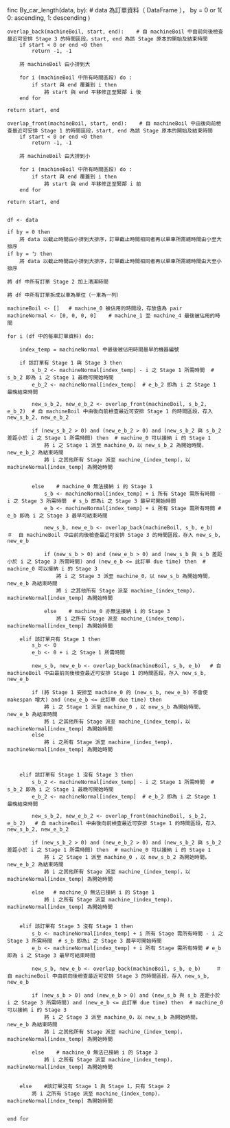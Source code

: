finc By_car_length(data, by):    # data 為訂單資料（ DataFrame ）， by = 0 or 1( 0: ascending, 1: descending )

    overlap_back(machineBoil, start, end):    # 自 machineBoil 中由前向後檢查最近可安排 Stage 3 的時間區段，start, end 為該 Stage 原本的開始及結束時間
        if start < 0 or end <0 then
            return -1, -1

        將 machineBoil 由小排到大

        for i (machineBoil 中所有時間區段) do :
            if start 與 end 覆蓋到 i then
                將 start 與 end 平移修正至緊鄰 i 後
        end for

    return start, end

    overlap_front(machineBoil, start, end):    # 自 machineBoil 中由後向前檢查最近可安排 Stage 1 的時間區段，start, end 為該 Stage 原本的開始及結束時間
        if start < 0 or end <0 then
            return -1, -1

        將 machineBoil 由大排到小

        for i (machineBoil 中所有時間區段) do :
            if start 與 end 覆蓋到 i then
                將 start 與 end 平移修正至緊鄰 i 前
        end for

    return start, end


    df <- data

    if by = 0 then
        將 data 以截止時間由小排到大排序，訂單截止時間相同者再以單車所需總時間由小至大排序
    if by = ㄅ then
        將 data 以截止時間由小排到大排序，訂單截止時間相同者再以單車所需總時間由大至小排序

    將 df 中所有訂單 Stage 2 加上清潔時間

    將 df 中所有訂單拆成以車為單位（一車為一列）

    machineBoil <- []   # machine_0 被佔用的時間段，存放值為 pair
    machineNormal <- [0, 0, 0, 0]    # machine_1 至 machine_4 最後被佔用的時間

    for i (df 中的每車訂單資料) do:

        index_temp = machineNormal 中最後被佔用時間最早的機器編號
        
        if 該訂單有 Stage 1 與 Stage 3 then
            s_b_2 <- machineNormal[index_temp] - i 之 Stage 1 所需時間  # s_b_2 即為 i 之 Stage 1 最晚可開始時間
            e_b_2 <- machineNormal[index_temp]  # e_b_2 即為 i 之 Stage 1 最晚結束時間

            new_s_b_2, new_e_b_2 <- overlap_front(machineBoil, s_b_2, e_b_2)  # 自 machineBoil 中由後向前檢查最近可安排 Stage 1 的時間區段，存入 new_s_b_2, new_e_b_2

            if (new_s_b_2 > 0) and (new_e_b_2 > 0) and (new_s_b_2 與 s_b_2 差距小於 i 之 Stage 1 所需時間) then  # machine_0 可以接納 i 的 Stage 1
                將 i 之 Stage 1 派至 machine_0，以 new_s_b_2 為開始時間， new_e_b_2 為結束時間
                將 i 之其他所有 Stage 派至 machine_(index_temp)，以 machineNormal[index_temp] 為開始時間

            
            else    # machine_0 無法接納 i 的 Stage 1
                s_b <- machineNormal[index_temp] + i 所有 Stage 需所有時間 - i 之 Stage 3 所需時間  # s_b 即為i 之 Stage 3 最早可開始時間
                e_b <- machineNormal[index_temp] + i 所有 Stage 需所有時間 # e_b 即為 i 之 Stage 3 最早可結束時間
                
                new_s_b, new_e_b <- overlap_back(machineBoil, s_b, e_b)    ＃  自 machineBoil 中由前向後檢查最近可安排 Stage 3 的時間區段，存入 new_s_b, new_e_b
                
                if (new_s_b > 0) and (new_e_b > 0) and (new_s_b 與 s_b 差距小於 i 之 Stage 3 所需時間) and (new_e_b <= 此訂單 due time) then  # machine_0 可以接納 i 的 Stage 3
                    將 i 之 Stage 3 派至 machine_0，以 new_s_b 為開始時間， new_e_b 為結束時間
                    將 i 之其他所有 Stage 派至 machine_(index_temp)，machineNormal[index_temp] 為開始時間

                else    # machine_0 亦無法接納 i 的 Stage 3
                    將 i 之所有 Stage 派至 machine_(index_temp)，machineNormal[index_temp] 為開始時間
        
        elif 該訂單只有 Stage 1 then
            s_b <- 0
            e_b <- 0 + i 之 Stage 1 所需時間

            new_s_b, new_e_b <- overlap_back(machineBoil, s_b, e_b)   # 自 machineBoil 中由最前向後檢查最近可安排 Stage 1 的時間區段，存入 new_s_b, new_e_b

            if (將 Stage 1 安排至 machine_0 的 (new_s_b, new_e_b) 不會使 makespan 增大) and (new_e_b <= 此訂單 due time) then
                將 i 之 Stage 1 派至 machine_0 ，以 new_s_b 為開始時間， new_e_b 為結束時間
                將 i 之其他所有 Stage 派至 machine_(index_temp)，以 machineNormal[index_temp] 為開始時間
            else
                將 i 之所有 Stage 派至 machine_(index_temp)，machineNormal[index_temp] 為開始時間


        
        elif 該訂單有 Stage 1 沒有 Stage 3 then
            s_b_2 <- machineNormal[index_temp] - i 之 Stage 1 所需時間  # s_b_2 即為 i 之 Stage 1 最晚可開始時間
            e_b_2 <- machineNormal[index_temp]  # e_b_2 即為 i 之 Stage 1 最晚結束時間

            new_s_b_2, new_e_b_2 <- overlap_front(machineBoil, s_b_2, e_b_2)   # 自 machineBoil 中由後向前檢查最近可安排 Stage 1 的時間區段，存入 new_s_b_2, new_e_b_2

            if (new_s_b_2 > 0) and (new_e_b_2 > 0) and (new_s_b_2 與 s_b_2 差距小於 i 之 Stage 1 所需時間) then  # machine_0 可以接納 i 的 Stage 1
                將 i 之 Stage 1 派至 machine_0 ，以 new_s_b_2 為開始時間， new_e_b_2 為結束時間
                將 i 之其他所有 Stage 派至 machine_(index_temp)，以 machineNormal[index_temp] 為開始時間
            
            else   # machine_0 無法已接納 i 的 Stage 1
                將 i 之所有 Stage 派至 machine_(index_temp)，machineNormal[index_temp] 為開始時間

            
        elif 該訂單有 Stage 3 沒有 Stage 1 then
            s_b <- machineNormal[index_temp] + i 所有 Stage 需所有時間 - i 之 Stage 3 所需時間  # s_b 即為i 之 Stage 3 最早可開始時間
            e_b <- machineNormal[index_temp] + i 所有 Stage 需所有時間 # e_b 即為 i 之 Stage 3 最早可結束時間
                
            new_s_b, new_e_b <- overlap_back(machineBoil, s_b, e_b)     ＃  自 machineBoil 中由前向後檢查最近可安排 Stage 3 的時間區段，存入 new_s_b, new_e_b
                
            if (new_s_b > 0) and (new_e_b > 0) and (new_s_b 與 s_b 差距小於 i 之 Stage 3 所需時間) and (new_e_b <= 此訂單 due time) then  # machine_0 可以接納 i 的 Stage 3
                將 i 之 Stage 3 派至 machine_0，以 new_s_b 為開始時間， new_e_b 為結束時間
                將 i 之其他所有 Stage 派至 machine_(index_temp)，machineNormal[index_temp] 為開始時間

            else    # machine_0 無法已接納 i 的 Stage 3
                將 i 之所有 Stage 派至 machine_(index_temp)，machineNormal[index_temp] 為開始時間

        
        else    #該訂單沒有 Stage 1 與 Stage 1，只有 Stage 2
            將 i 之所有 Stage 派至 machine_(index_temp)，machineNormal[index_temp] 為開始時間

    
    end for

            
            








